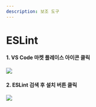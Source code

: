 ```yaml
---
description: 보조 도구
---
```


# ESLint

#### 1. VS Code 마켓 플레이스 아이콘 클릭&#x20;

![](../.gitbook/assets/vse\_10.png)

#### 2. ESLint 검색 후 설치 버튼 클릭&#x20;

![](../.gitbook/assets/vse\_08.png)
